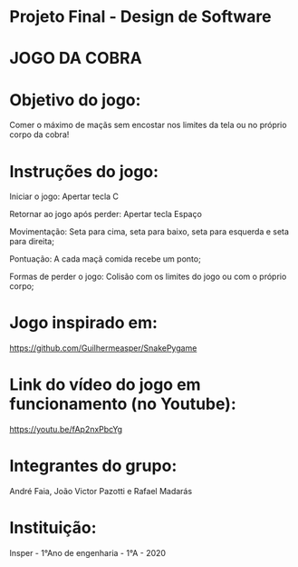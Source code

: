 # Projeto Final - Design de Software


# JOGO DA COBRA

# Objetivo do jogo:
Comer o máximo de maçãs sem encostar nos limites da tela ou no próprio corpo da cobra!

# Instruções do jogo:

Iniciar o jogo: Apertar tecla C

Retornar ao jogo após perder: Apertar tecla Espaço

Movimentação: Seta para cima, seta para baixo, seta para esquerda e seta para direita;

Pontuação: A cada maçã comida recebe um ponto;

Formas de perder o jogo: Colisão com os limites do jogo ou com o próprio corpo;


# Jogo inspirado em:

https://github.com/Guilhermeasper/SnakePygame


# Link do vídeo do jogo em funcionamento (no Youtube):

https://youtu.be/fAp2nxPbcYg

# Integrantes do grupo: 
André Faia, João Victor Pazotti e Rafael Madarás


# Instituição:
Insper - 1°Ano de engenharia - 1°A - 2020
